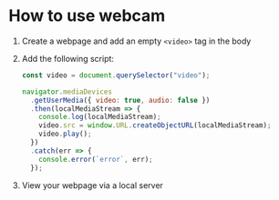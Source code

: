 # How to use webcam

1. Create a webpage and add an empty `<video>` tag in the body
1. Add the following script:

   ```js
   const video = document.querySelector("video");

   navigator.mediaDevices
     .getUserMedia({ video: true, audio: false })
     .then(localMediaStream => {
       console.log(localMediaStream);
       video.src = window.URL.createObjectURL(localMediaStream);
       video.play();
     })
     .catch(err => {
       console.error(`error`, err);
     });
   ```

1. View your webpage via a local server
